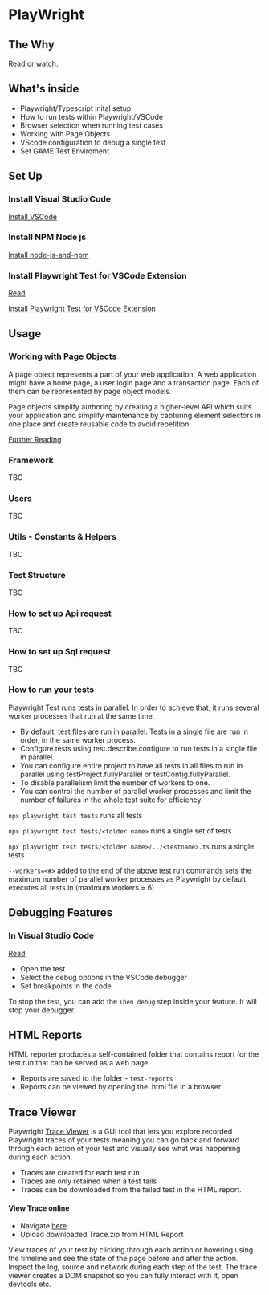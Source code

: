 # PlayWright

## The Why

[Read](https://playwright.dev/docs/why-playwright) or [watch](https://www.youtube.com/watch?v=wGr5rz8WGCE).

## What's inside

-   Playwright/Typescript inital setup
-   How to run tests within Playwright/VSCode
-   Browser selection when running test cases
-   Working with Page Objects
-   VScode configuration to debug a single test
-   Set GAME Test Enviroment

## Set Up

### Install Visual Studio Code

[Install VSCode](https://code.visualstudio.com/download)

### Install NPM Node js

[Install node-js-and-npm](https://docs.npmjs.com/downloading-and-installing-node-js-and-npm)

### Install Playwright Test for VSCode Extension

[Read](https://playwright.dev/docs/getting-started-vscode)

[Install Playwright Test for VSCode Extension](https://marketplace.visualstudio.com/items?itemName=ms-playwright.playwright)

## Usage

### Working with Page Objects

A page object represents a part of your web application. A web application might have a home page, a user login page and a transaction page. Each of them can be represented by page object models.

Page objects simplify authoring by creating a higher-level API which suits your application and simplify maintenance by capturing element selectors in one place and create reusable code to avoid repetition.

[Further Reading](https://playwright.dev/docs/pom)

### Framework

TBC

### Users

TBC

### Utils - Constants & Helpers

TBC

### Test Structure

TBC

### How to set up Api request

TBC

### How to set up Sql request

TBC

### How to run your tests

Playwright Test runs tests in parallel. In order to achieve that, it runs several worker processes that run at the same time.

-   By default, test files are run in parallel. Tests in a single file are run in order, in the same worker process.
-   Configure tests using test.describe.configure to run tests in a single file in parallel.
-   You can configure entire project to have all tests in all files to run in parallel using testProject.fullyParallel or testConfig.fullyParallel.
-   To disable parallelism limit the number of workers to one.
-   You can control the number of parallel worker processes and limit the number of failures in the whole test suite for efficiency.

`npx playwright test tests` runs all tests

`npx playwright test tests/<folder name>` runs a single set of tests

`npx playwright test tests/<folder name>/../<testname>.ts` runs a single tests

`--workers=<#>` added to the end of the above test run commands sets the maximum number of parallel worker processes as Playwright by default executes all tests in (maximum workers = 6)

## Debugging Features

### In Visual Studio Code

[Read](https://playwright.dev/docs/getting-started-vscode#run-in-debug-mode)

-   Open the test
-   Select the debug options in the VSCode debugger
-   Set breakpoints in the code

To stop the test, you can add the `Then debug` step inside your feature. It will stop your debugger.

## HTML Reports

HTML reporter produces a self-contained folder that contains report for the test run that can be served as a web page.

-   Reports are saved to the folder - `test-reports`
-   Reports can be viewed by opening the .html file in a browser

## Trace Viewer

Playwright [Trace Viewer](https://playwright.dev/docs/trace-viewer-intro) is a GUI tool that lets you explore recorded Playwright traces of your tests meaning you can go back and forward through each action of your test and visually see what was happening during each action.

-   Traces are created for each test run
-   Traces are only retained when a test fails
-   Traces can be downloaded from the failed test in the HTML report.

#### View Trace online

-   Navigate [here](https://trace.playwright.dev)
-   Upload downloaded Trace.zip from HTML Report

View traces of your test by clicking through each action or hovering using the timeline and see the state of the page before and after the action.
Inspect the log, source and network during each step of the test.
The trace viewer creates a DOM snapshot so you can fully interact with it, open devtools etc.
